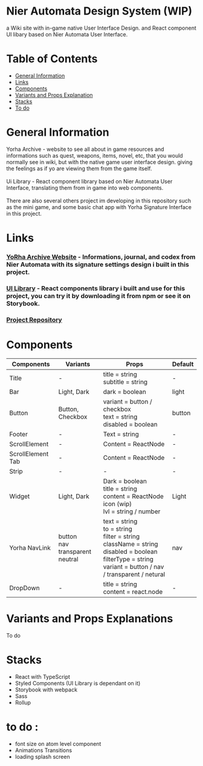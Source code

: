 # Nier Automata Design System (WIP)

a Wiki site with in-game native User Interface Design. and React component UI libary based on Nier Automata User Interface.

# Table of Contents
- [General Information](#general-information)
- [Links](#links)
- [Components](#components)
- [Variants and Props Explanation](#variants-and-props-explanations)
- [Stacks](#stacks)
- [To do](#to-do)

# General Information
Yorha Archive - website to see all about in game resources and informations such as quest, weapons, items, novel, etc, that you would normally see in wiki, but with the native game user interface design. 
giving the feelings as if yo are viewing them from the game itself.
<br><br>
Ui Library - React component library based on Nier Automata User Interface, translating them from in game into web components.
<br> <br> There are also several others project im developing in this repository such as the mini game, and some basic chat app with Yorha Signature Interface in this project.

# Links
### [YoRha Archive Website](https://yorha-archive.netlify.app/) - Informations, journal, and codex from Nier Automata with its signature settings design i built in this project.

### [UI Library](https://nier-ui-storybook.netlify.app/) - React components library i built and use for this project, you can try it by downloading it from npm or see it on Storybook.
### [Project Repository](https://github.com/Kndgy/NieR-Automata-Design-System)

# Components
Components | Variants | Props | Default
--- | --- | --- | --- |
Title | - | title = string <br> subtitle = string | -
Bar | Light, Dark | dark = boolean | light |
Button | Button, Checkbox | variant = button / checkbox<br>text = string <br>disabled = boolean | button |
Footer | - | Text = string | - |
ScrollElement | - | Content = ReactNode | - |
ScrollElement Tab | - | Content = ReactNode | - |
Strip | - | - | - |
Widget | Light, Dark | Dark = boolean <br> title = string <br> content = ReactNode <br> icon (wip) <br> lvl = string / number | Light |
Yorha NavLink | button <br> nav <br> transparent <br> neutral | text = string <br> to = string <br> filter = string <br>className = string <br> disabled = boolean <br> filterType = string <br> variant = button / nav / transparent / netural| nav |
DropDown | - | title = string <br> content = react.node | - 

# Variants and Props Explanations
To do

# Stacks
- React with TypeScript 
- Styled Components (UI Library is dependant on it)
- Storybook with webpack
- Sass
- Rollup

# to do : 
- font size on atom level component
- Animations Transitions
- loading splash screen